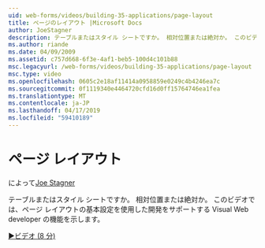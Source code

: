 ```yaml
---
uid: web-forms/videos/building-35-applications/page-layout
title: ページのレイアウト |Microsoft Docs
author: JoeStagner
description: テーブルまたはスタイル シートですか。 相対位置または絶対か。 このビデオを使用した開発 yo をサポートする Visual Web developer の機能を紹介しています.
ms.author: riande
ms.date: 04/09/2009
ms.assetid: c757d668-6f3e-4af1-beb5-100d4c101b88
msc.legacyurl: /web-forms/videos/building-35-applications/page-layout
msc.type: video
ms.openlocfilehash: 0605c2e18af11414a0958859e0249c4b4246ea7c
ms.sourcegitcommit: 0f1119340e4464720cfd16d0ff15764746ea1fea
ms.translationtype: MT
ms.contentlocale: ja-JP
ms.lasthandoff: 04/17/2019
ms.locfileid: "59410189"
---
```

# <a name="page-layout"></a>ページ レイアウト

によって[Joe Stagner](https://github.com/JoeStagner)

テーブルまたはスタイル シートですか。 相対位置または絶対か。 このビデオでは、ページ レイアウトの基本設定を使用した開発をサポートする Visual Web developer の機能を示します。

[&#9654;ビデオ (8 分)](https://channel9.msdn.com/Blogs/ASP-NET-Site-Videos/page-layout)
